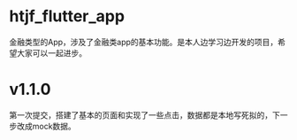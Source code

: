 # htjf_flutter_app

金融类型的App，涉及了金融类app的基本功能。是本人边学习边开发的项目，希望大家可以一起进步。

# v1.1.0

第一次提交，搭建了基本的页面和实现了一些点击，数据都是本地写死拟的，下一步改成mock数据。
